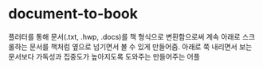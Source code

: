 # document-to-book
플러터를 통해 문서(.txt, .hwp, .docs)를 책 형식으로 변환함으로써 계속 아래로 스크롤하는 문서를 책처럼 옆으로 넘기면서 볼 수 있게 만들어줌. 아래로 쭉 내리면서 보는 문서보다 가독성과 집중도가 높아지도록 도와주는 만들어주는 어플
